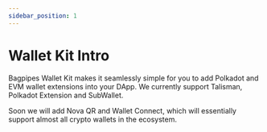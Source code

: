 ```yaml
---
sidebar_position: 1
---
```


# Wallet Kit Intro

Bagpipes Wallet Kit makes it seamlessly simple for you to add Polkadot and EVM wallet extensions into your DApp. We currently support Talisman, Polkadot Extension and SubWallet. 

Soon we will add Nova QR and Wallet Connect, which will essentially support almost all crypto wallets in the ecosystem. 

